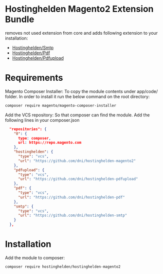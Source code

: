 # Hostinghelden Magento2 Extension Bundle

removes not used extension from core and adds following extension to your installation:

* [Hostinghelden/Smtp](https://github.com/dni/hostinghelden-smtp)
* [Hostinghelden/Pdf](https://github.com/dni/hostinghelden-pdf)
* [Hostinghelden/Pdfupload](https://github.com/dni/hostinghelden-pdfupload)

# Requirements

Magento Composer Installer: To copy the module contents under app/code/ folder. In order to install it run the below command on the root directory:

```sh
composer require magento/magento-composer-installer
```

Add the VCS repository: So that composer can find the module. Add the following lines in your composer.json

```json
  "repositories": {
    "0": {
      type: composer,
      url: https://repo.magento.com
    },
    "hostinghelden": {
      "type": "vcs",
      "url": "https://github.com/dni/hostinghelden-magento2"
    },
    "pdfupload": {
      "type": "vcs",
      "url": "https://github.com/dni/hostinghelden-pdfupload"
    },
    "pdf": {
      "type": "vcs",
      "url": "https://github.com/dni/hostinghelden-pdf"
    },
    "smtp": {
      "type": "vcs",
      "url": "https://github.com/dni/hostinghelden-smtp"
    }
  },
```

# Installation

Add the module to composer:

```sh
composer require hostinghelden/hostinghelden-magento2
```
